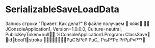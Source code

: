 # SerializableSaveLoadData
Запись строки "Привет. Как дела?"
В файле получаем     яяяя          JConsoleApplication1, Version=1.0.0.0, Culture=neutral, PublicKeyToken=null   %ConsoleApplication1.Program+ClassSave   idbool1stroka            РџСЂРёРІРµС‚. РљР°Рє РґРµР»Р°?
